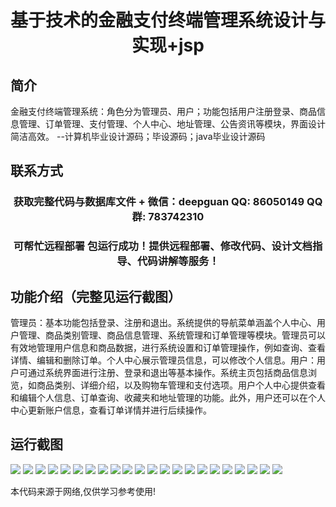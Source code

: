<p><h1 align="center">基于技术的金融支付终端管理系统设计与实现+jsp</h1></p>

## 简介
金融支付终端管理系统：角色分为管理员、用户；功能包括用户注册登录、商品信息管理、订单管理、支付管理、个人中心、地址管理、公告资讯等模块，界面设计简洁高效。    --计算机毕业设计源码；毕设源码；java毕业设计源码


## 联系方式
<p><h3 align="center">获取完整代码与数据库文件 + 微信：deepguan QQ: 86050149 QQ群: 783742310</h3></p>
<p><h3 align="center">可帮忙远程部署 包运行成功！提供远程部署、修改代码、设计文档指导、代码讲解等服务！</h3></p>

## 功能介绍（完整见运行截图）
管理员：基本功能包括登录、注册和退出。系统提供的导航菜单涵盖个人中心、用户管理、商品类别管理、商品信息管理、系统管理和订单管理等模块。管理员可以有效地管理用户信息和商品数据，进行系统设置和订单管理操作，例如查询、查看详情、编辑和删除订单。个人中心展示管理员信息，可以修改个人信息。用户：用户可通过系统界面进行注册、登录和退出等基本操作。系统主页包括商品信息浏览，如商品类别、详细介绍，以及购物车管理和支付选项。用户个人中心提供查看和编辑个人信息、订单查询、收藏夹和地址管理的功能。此外，用户还可以在个人中心更新账户信息，查看订单详情并进行后续操作。


## 运行截图
![](img/001.jpg)
![](img/002.jpg)
![](img/003.jpg)
![](img/004.jpg)
![](img/005.jpg)
![](img/006.jpg)
![](img/007.jpg)
![](img/008.jpg)
![](img/009.jpg)
![](img/010.jpg)
![](img/011.jpg)
![](img/012.jpg)
![](img/013.jpg)
![](img/014.jpg)
![](img/015.jpg)
![](img/016.jpg)
![](img/017.jpg)
![](img/018.jpg)
![](img/019.jpg)
![](img/020.jpg)
![](img/021.jpg)
![](img/022.jpg)

<p>本代码来源于网络,仅供学习参考使用!</p>

